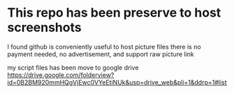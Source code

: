 # This repo has been preserve to host screenshots
I found github is conveniently useful to host picture files
there is no payment needed, no advertisement, and support raw picture link

my script files has been move to google drive
https://drive.google.com/folderview?id=0B2BM920mmHQgVjEwc0VYeEtiNUk&usp=drive_web&pli=1&ddrp=1#list
